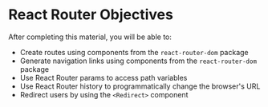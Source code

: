 # React Router Objectives

After completing this material, you will be able to:

* Create routes using components from the `react-router-dom` package
* Generate navigation links using components from the `react-router-dom` package
* Use React Router params to access path variables
* Use React Router history to programmatically change the browser's URL
* Redirect users by using the `<Redirect>` component
